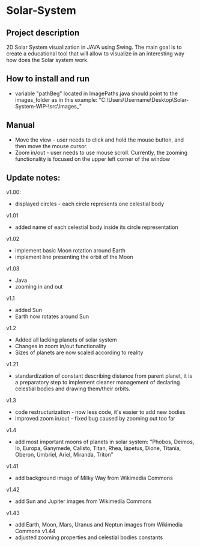 # Solar-System


## Project description
2D Solar System visualization in JAVA using Swing. The main goal is to create a educational tool that will allow to visualize in an interesting way how does the Solar system work.


## How to install and run
- variable "pathBeg" located in ImagePaths.java should point to the images_folder as in this example: "C:\\Users\\Username\\Desktop\\Solar-System-WIP-\\src\\images_"

## Manual
- Move the view - user needs to click and hold the mouse button, and then move the mouse cursor.
 - Zoom in/out - user needs to use mouse scroll. Currently, the zooming functionality is focused on the upper left corner of the window

## Update notes:

v1.00:

- displayed circles - each circle represents one celestial body

v1.01

- added name of each celestial body inside its circle representation

v1.02
- implement basic Moon rotation around Earth
- implement line presenting the orbit of the Moon

v1.03
- Java
- zooming in and out

v1.1
- added Sun
- Earth now rotates around Sun

v1.2
- Added all lacking planets of solar system
- Changes in zoom in/out functionality
- Sizes of planets are now scaled according to reality

v1.21
- standardization of constant describing distance from parent planet,
it is a preparatory step to implement cleaner management of declaring
celestial bodies and drawing them/their orbits.

v1.3
- code restructurization - now less code, it's easier to add new bodies
- improved zoom in/out - fixed bug caused by zooming out too far

v1.4
- add most important moons of planets in solar system: "Phobos, Deimos, Io, Europa, Ganymede, Calisto, Titan, Rhea, Iapetus, Dione, Titania, Oberon, Umbriel, Ariel, Miranda, Triton"

v1.41
- add background image of Milky Way from Wikimedia Commons

v1.42
- add Sun and Jupiter images from Wikimedia Commons

v1.43
- add Earth, Moon, Mars, Uranus and Neptun images from Wikimedia Commons
v1.44
- adjusted zooming properties and celestial bodies constants
